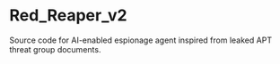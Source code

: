 # Red_Reaper_v2
Source code for AI-enabled espionage agent inspired from leaked APT threat group documents.
